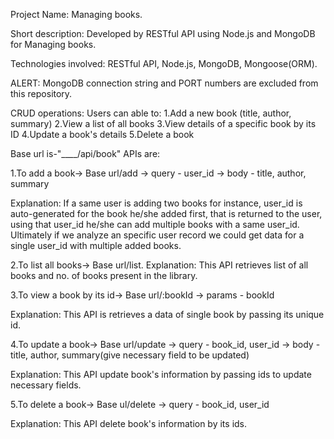 Project Name: Managing books.

Short description: Developed by RESTful API using Node.js and MongoDB for Managing books.

Technologies involved: RESTful API, Node.js, MongoDB, Mongoose(ORM).

ALERT: MongoDB connection string and PORT numbers are excluded from this repository.

CRUD operations: Users can able to:
1.Add a new book (title, author, summary)
2.View a list of all books
3.View details of a specific book by its ID
4.Update a book's details
5.Delete a book

Base url is-"____/api/book"
APIs are:

1.To add a book-> Base url/add 
    -> query - user_id
    -> body  - title, author, summary

Explanation: If a same user is adding two books for instance, user_id is auto-generated for the book he/she added first, that is returned to the user, using that user_id he/she can add multiple books with a same user_id. Ultimately if we analyze an specific user record we could get data for a single user_id with multiple added books.  

2.To list all books-> Base url/list.
Explanation: This API retrieves list of all books and no. of books present in the library.

3.To view a book by its id-> Base url/:bookId
    -> params - bookId

Explanation: This API is retrieves a data of single book by passing its unique id.     

4.To update a book-> Base url/update
    -> query - book_id, user_id
    -> body - title, author, summary(give necessary field to be updated)

Explanation: This API update book's information by passing ids to update necessary fields.     

5.To delete a book-> Base ul/delete
    -> query - book_id, user_id
    
Explanation: This API delete book's information by its ids.   

